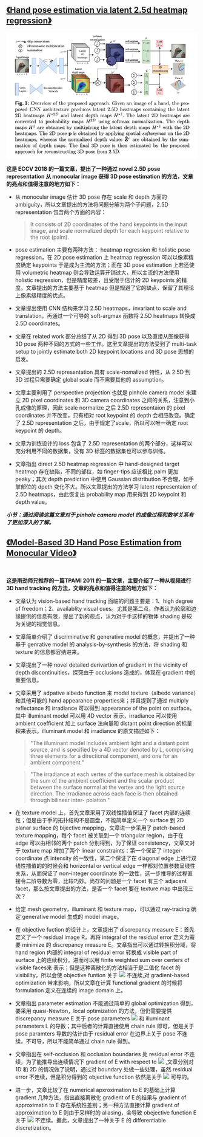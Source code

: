 ## [《Hand pose estimation via latent 2.5d heatmap regression》](https://arxiv.org/pdf/1804.09534.pdf)
![](/picture/10.png)

**这是 ECCV 2018 的一篇文章，提出了一种通过 novel 2.5D pose representation 从 monocular image 获得 3D pose estimation 的方法，文章的亮点和值得注意的地方如下：**

* 从 monocular image 估计 3D pose 存在 scale 和 depth 方面的 ambiguity，所以文章提出的方法将问题分解为两个子问题，2.5D representation 包含两个方面的内容：
    >It consists of 2D coordinates of the hand keypoints in the input image, and scale normalized depth for each keypoint relative to the root (palm). 

* pose estimation 主要有两种方法： heatmap regression 和 holistic pose regression，在 2D pose estimation 上 heatmap regression 可以以像素精度确定 keypoints 于是成为主流的方法；而在 3D pose estimation 上若还使用 volumetric heatmap 则会导致运算开销过大，所以主流的方法使用 holistic regression，但是精度较差，且受限于估计的 2D keypoints 的精度。文章提出的方法主要基于 heatmap 但是规避了它的缺点，保留了其理论上像素级精度的优点。

* 文章提出使用 CNN 结构来学习 2.5D heatmaps，invariant to scale and translation，再通过一个可导的 soft-argmax 函数将 2.5D heatmaps 转换成 2.5D coordinates。

* 文章在 related work 部分总结了从 2D 得到 3D pose 以及直接从图像获得 3D pose 两种不同的方式的一些工作。这里文章提出的方法受到了 multi-task setup to jointly estimate both 2D keypoint locations and 3D pose 思想的启发。

* 文章提出的 2.5D representation 具有 scale-nomalized 特性，从 2.5D 到 3D 过程只需要确定 global scale 而不需要其他的 assumption。

* 文章主要利用了 perspective projection 也就是 pinhole camera model 来建立 2D pixel coordinates 和 3D camera coordinates 之间的关系，注意到小孔成像的原理，因此 scale normalize 之后 2.5D representaion 的 pixel coordinates 并不改变，只有相对 root keypoint 的 depth 会相应改变。确定了 2.5D representation 之后，由于规定了scale，所以可以唯一确定 root keypoint 的 depth。

* 文章为训练设计的 loss 包含了 2.5D representation 的两个部分，这样可以充分利用不同的数据集，没有 3D 标签的数据集也可以参与训练。

* 文章指出 direct 2.5D heatmap regression 中 hand-designed target heatmap 存在缺陷，不同的部位，如 finger-tips 应该相比 palm 更加 peaky；其次 depth prediction 中使用 Gaussian distribution 不合理，如手掌部位的 dpeth 变化不大。所以文章提出的方法学习 latent representaion of 2.5D heatmaps，由此恢复出 probability map 用来得到 2D keypoint 和 depth value。

***小节：通过阅读这篇文章对于 pinhole camera model 的成像过程和数学关系有了更加深入的了解。***

## [《Model-Based 3D Hand Pose Estimation from Monocular Video》]()
![]()

**这是雨劲师兄推荐的一篇TPAMI 2011 的一篇文章，主要介绍了一种从视频进行 3D hand tracking 的方法，文章的亮点和值得注意的地方如下：**

* 文章认为 vision-based hand tracking 面临的问题主要是：1、high degree of freedom；2、availablity visual cues。尤其是第二点，作者认为轮廓和边缘提供的信息有限，提出了新的观点，认为对于手这样的物体 shading 是较为关键的视觉信息。

* 文章简单介绍了 discriminative 和 generative model 的概念，并提出了一种基于 genrative model 的 analysis-by-synthesis 的方法，将 shading 和 texture 的信息都容纳进来。

* 文章提出了一种 novel detailed derivartion of gradient in the vicinity of depth discontinuities，探究由于 occlusions 造成的，体现在 gradient 中的重要信息。

* 文章采用了 adpative albedo function 来 model texture（albedo variance）和其他可能的 hand appearance properties来；并且提到了通过 multiply reflectance 和 irradiance 可以得到 appearance of the point on surface。其中 illuminant model 可以用 4D vector 表示，irradiance 可以使用 ambient coefficient 加上 surface 法向量和 distant point direction 的标量积来表示。illuminant model 和 irradiance 的原文描述如下：
    >"The illuminant model includes ambient light and a distant point source, and is specified by a 4D vector denoted by L, comprising three elements for a directional component, and one for an ambient component."

    >"The irradiance at each vertex of the surface mesh is obtained by the sum of the ambient coefficient and the scalar product between the surface normal at the vertex and the light source direction. The irradiance across each face is then obtained through bilinear inter- polation."

* 在 texture model 上，首先文章采用了双线性插值保证了 facet 内部的连续性；但是由于手的拓扑结构不是圆盘，不能简单定义一个 surface 到 2D planar surface 的 bijective mapping，文章进一步采用了 patch-based texture mapping，每个 facet 被关联到一个 triangular region，由于在 edge 可以由相邻的两个 patch 分别得到，为了保证 consistency，文章又对于 texture map 增加了两个 linear constraints：第一个保证了 integer-coordinate 点 intensity 的一致性，第二个保证了在 diagonal edge 上进行双线性插值的的时候会和 horizontal or vertical edge 一样都对位置参数呈线性关系，从而保证了 non-integer coordinate 的一致性，这一步推导的过程直接令二阶导数为零，比较巧妙。尚存的问题是一个 facet 有三个 adjacent facet，那么按文章提出的方法，是否一个 facet 要在 texture map 中出现三次？

* 给定 mesh geometry，illuminant 和 texture map，可以通过 ray-tracing 确定 generative model 生成的 model image。

* 在 objective fuction 的设计上，文章提出了 discrepancy measure E：首先定义了一个 residual image R，再将 integral of the residual error 定义为需要 minimize 的 discrepancy measure E。文章指出可以通过转换积分域，将 hand region 内部的 integral of residual error 转换成 visible part of surface 上的连续积分，进而可以用 finite weighted sum over centers of visible faces来 表示；但是这种离散化的方法相当于是二值化 facet 的 visibility，所以会使  objective funtion 关于 ![](http://latex.codecogs.com/gif.latex?\theta) 不连续,对 gradient-based optimization 带来影响，所以文章在计算 functional gradient 的时候将 formulation 定义在连续的 image domain 上。

* 文章指出 parameter estimation 不能通过简单的 global optimization 得到，要采用 quasi-Newton，local optimization 的方法，但仍需要提供 discrepancy measure E 关于 pose parameters ![](http://latex.codecogs.com/gif.latex?\theta) 和 illuminant parameters L 的导数；其中后者的计算直接使用 chain rule 即可，但是关于 pose paramters 导数的估计由于 residual error 在边界上关于 pose 不连续，不可导，所以不能简单通过 chain rule 得到。

* 文章指出在 self-occlusion 和 occlusion boundaries 处 residual error 不连续，为了能推导出连续情况下 gradient of E with respect to ![](http://latex.codecogs.com/gif.latex?\theta) ,文章分别对 1D 和 2D 的情况做了说明，通过对 boundary 处做一些处理，虽然 residual error 不连续，但是积分得到的 objective function 依然是关于 ![](http://latex.codecogs.com/gif.latex?\theta) 可导的。

* 进一步，文章比较了在 numerical apxroximation to E 的基础上计算 gradient 几种方法，指出直接离散化 gradient of E 的结果与 gradient of approximatin to E 存在系统性差别；另一种方法直接计算 gradient of approximation to E 则由于采样时的 aliasing，会导致 obejective function E 关于 ![](http://latex.codecogs.com/gif.latex?\theta) 不连续。据此，文章提出了一种关于 E 的 differentiable discretization。